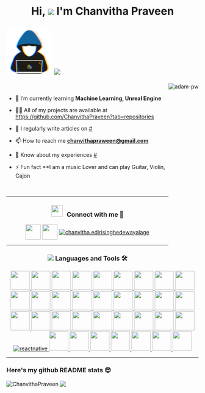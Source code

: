 <h1 align="center"><b>Hi, </b><img src="https://media.giphy.com/media/hvRJCLFzcasrR4ia7z/giphy.gif" width="35"><b> I'm Chanvitha Praveen </b></h1>

## <picture><img src = "https://github.com/0xAbdulKhalid/0xAbdulKhalid/raw/main/assets/mdImages/about_me.gif" width = 120px></picture> <a href="https://github.com/DenverCoder1/readme-typing-svg"><img src="https://readme-typing-svg.herokuapp.com?font=Time+New+Roman&color=cyan&size=25&center=false&vCenter=false&width=600&height=100&lines=Thank+You+for+Reach+out+Me..&hearts;++;Self-taught+Developer,;Team-Player,;Computer+Engineering+Student,;Active+Learner/Researcher,;Nature+Lover..<3"></a>


<p><img align="right" src="https://github.com/Adam-pw/Adam-pw/blob/main/animation_500_kxa883sd.gif" alt="adam-pw" height="450"/></p>

<br/>

- 🌱 I’m currently learning **Machine Learning, Unreal Engine**

- 👨‍💻 All of my projects are available at https://github.com/ChanvithaPraveen?tab=repositories

- 📝 I regularly write articles on [#](#)

- 📫 How to reach me **chanvithapraween@gmail.com**

- 📄 Know about my experiences [#](#)

- ⚡ Fun fact **I am a music Lover and can play Guitar, Violin, Cajon

<br/>

---

<h3 align="center" > <img src="https://media.giphy.com/media/iY8CRBdQXODJSCERIr/giphy.gif" width="30" height="30" style="margin-right: 10px;">Connect with me 🤝 </h3>

<p align="center">
<a href="https://twitter.com/chanvithap" target="blank"><img align="center" src="https://skillicons.dev/icons?i=twitter alt="chanvithap" height="40" width="40"/></a>
<a href="https://linkedin.com/in/chanvitha-praveen" target="blank"><img align="center" src="https://skillicons.dev/icons?i=linkedin alt="chanvitha-praveen" height="40" width="40" /></a>
<a href="https://fb.com/chanvitha.edirisinghedewayalage" target="blank"><img align="center" src="https://raw.githubusercontent.com/rahuldkjain/github-profile-readme-generator/master/src/images/icons/Social/facebook.svg" alt="chanvitha.edirisinghedewayalage" height="40" width="40" /></a>
</p>

--- 

<h3 align="center"> <img src = "https://github.com/7oSkaaa/7oSkaaa/blob/main/Images/Programming_Languages.gif?raw=true" width = 20px>  </picture>Languages and Tools 🛠️</h3>
<p align="center"> <a href="https://developer.android.com" target="_blank" rel="noreferrer"> <img src="https://skillicons.dev/icons?i=androidstudio alt="android" width="50" height="50"/> </a> <a href="https://aws.amazon.com" target="_blank" rel="noreferrer"> <img src="https://skillicons.dev/icons?i=aws alt="aws" width="50" height="50"/> </a> <a href="https://getbootstrap.com" target="_blank" rel="noreferrer"> <img src="https://skillicons.dev/icons?i=bootstrap alt="bootstrap" width="50" height="50"/> </a> <a href="https://www.cprogramming.com/" target="_blank" rel="noreferrer"> <img src="https://skillicons.dev/icons?i=c alt="c" width="50" height="50"/> </a> <a href="https://www.w3schools.com/cpp/" target="_blank" rel="noreferrer"> <img src="https://skillicons.dev/icons?i=cpp alt="cpp" width="50" height="50"/> </a> <a href="https://www.w3schools.com/css/" target="_blank" rel="noreferrer"> <img src="https://skillicons.dev/icons?i=css alt="css3" width="50" height="50"/> </a> <a href="https://dart.dev" target="_blank" rel="noreferrer"> <img src="https://skillicons.dev/icons?i=dart alt="dart" width="50" height="50"/> </a> <a href="https://www.docker.com/" target="_blank" rel="noreferrer"> <img src="https://skillicons.dev/icons?i=docker alt="docker" width="50" height="50"/> </a> <a href="https://expressjs.com" target="_blank" rel="noreferrer"> <img src="https://skillicons.dev/icons?i=express alt="express" width="50" height="50"/> </a> <a href="https://www.figma.com/" target="_blank" rel="noreferrer"> <img src="https://skillicons.dev/icons?i=figma alt="figma" width="50" height="50"/> </a> <a href="https://flutter.dev" target="_blank" rel="noreferrer"> <img src="https://skillicons.dev/icons?i=flutter alt="flutter" width="50" height="50"/> </a> <a href="https://git-scm.com/" target="_blank" rel="noreferrer"> <img src="https://skillicons.dev/icons?i=git alt="git" width="50" height="50"/> </a> <a href="https://www.w3.org/html/" target="_blank" rel="noreferrer"> <img src="https://skillicons.dev/icons?i=html alt="html5" width="50" height="50"/> </a> <a href="https://www.adobe.com/in/products/illustrator.html" target="_blank" rel="noreferrer"> <img src="https://skillicons.dev/icons?i=ai alt="illustrator" width="50" height="50"/> </a> <a href="https://www.java.com" target="_blank" rel="noreferrer"> <img src="https://skillicons.dev/icons?i=java alt="java" width="50" height="50"/> </a> <a href="https://developer.mozilla.org/en-US/docs/Web/JavaScript" target="_blank" rel="noreferrer"> <img src="https://skillicons.dev/icons?i=js alt="javascript" width="50" height="50"/> </a> <a href="https://www.jenkins.io" target="_blank" rel="noreferrer"> <img src="https://skillicons.dev/icons?i=jenkins alt="jenkins" width="50" height=50"/> </a> <a href="https://www.linux.org/" target="_blank" rel="noreferrer"> <img src="https://skillicons.dev/icons?i=linux alt="linux" width="50" height="50"/> </a> <a href="https://www.mongodb.com/" target="_blank" rel="noreferrer"> <img src="https://skillicons.dev/icons?i=mongodb alt="mongodb" width="50" height="50"/> </a> <a href="https://www.mysql.com/" target="_blank" rel="noreferrer"><img src="https://skillicons.dev/icons?i=mysql alt="mysql" width="50" height="50"/> </a> <a href="https://nodejs.org" target="_blank" rel="noreferrer"> <img src="https://skillicons.dev/icons?i=nodejs alt="nodejs" width="50" height="50"/> </a> <a href="https://opencv.org/" target="_blank" rel="noreferrer"> <img src="https://skillicons.dev/icons?i=opencv alt="opencv" width="50" height="50"/> </a> <a href="https://www.photoshop.com/en" target="_blank" rel="noreferrer"> <img src="https://skillicons.dev/icons?i=ps alt="photoshop" width="50" height="50"/> </a> <a href="https://www.php.net" target="_blank" rel="noreferrer"> <img src="https://skillicons.dev/icons?i=php alt="php" width="50" height="50"/> </a> <a href="https://www.python.org" target="_blank" rel="noreferrer"> <img src="https://skillicons.dev/icons?i=python alt="python" width="50" height="50"/> </a> <a href="https://pytorch.org/" target="_blank" rel="noreferrer"> <img src="https://skillicons.dev/icons?i=pytorch alt="pytorch" width="50" height="50"/> </a> <a href="https://reactjs.org/" target="_blank" rel="noreferrer"> <img src="https://skillicons.dev/icons?i=react alt="react" width="50" height="50"/> </a> <a href="https://reactnative.dev/" target="_blank" rel="noreferrer"> <img src="https://reactnative.dev/img/header_logo.svg" alt="reactnative" width="50" height="50"/> </a> <a href="https://www.selenium.dev" target="_blank" rel="noreferrer"> <img src="https://skillicons.dev/icons?i=selenium alt="selenium" width="50" height="50"/> </a> <a href="https://www.sqlite.org/" target="_blank" rel="noreferrer"> <img src="https://skillicons.dev/icons?i=sqlite alt="sqlite" width="50" height="50"/> </a> <a href="https://tailwindcss.com/" target="_blank" rel="noreferrer"> <img src="https://skillicons.dev/icons?i=tailwind alt="tailwind" width="50" height="50"/> </a> <a href="https://www.tensorflow.org" target="_blank" rel="noreferrer"> <img src="https://skillicons.dev/icons?i=tensorflow alt="tensorflow" width="50" height="50"/> </a> <a href="https://www.typescriptlang.org/" target="_blank" rel="noreferrer"> <img src="https://skillicons.dev/icons?i=typescript alt="typescript" width="50" height="50"/> </a> <a href="https://unrealengine.com/" target="_blank" rel="noreferrer"> <img src="https://skillicons.dev/icons?i=unreal alt="unreal" width="50" height="50"/> </a> <a href="https://www.adobe.com/products/xd.html" target="_blank" rel="noreferrer"> <img src="https://skillicons.dev/icons?i=xd alt="xd" width="50" height="50"/> </a> </p>

--- 

### Here's my github README stats 😎

<p><img align="center" width="450" src="https://github-readme-streak-stats.herokuapp.com/?user=ChanvithaPraveen" alt="ChanvithaPraveen" />
<img align="center" width="450" src="https://github-readme-stats.vercel.app/api?username=ChanvithaPraveen&theme=algolia&show_icons=true&bg_color=transparent&title_color=navy&text_color=black" /></p>

